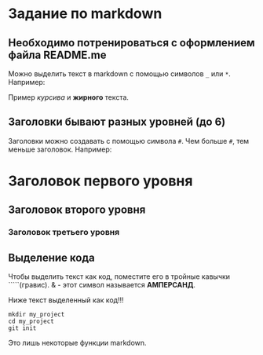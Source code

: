 # Задание по markdown

## Необходимо потренироваться с оформлением файла README.me

Можно выделить текст в markdown с помощью символов `_` или `*`. Например:

Пример _курсива_ и **жирного** текста.

## Заголовки бывают разных уровней (до 6)

Заголовки можно создавать с помощью символа `#`. Чем больше `#`, тем меньше заголовок. Например:

# Заголовок первого уровня
## Заголовок второго уровня
### Заголовок третьего уровня

## Выделение кода

Чтобы выделить текст как код, поместите его в тройные кавычки `````(гравис). 
  & - этот символ называется **АМПЕРСАНД**.

Ниже текст выделенный как код!!!

```
mkdir my_project
cd my_project
git init
```
Это лишь некоторые функции markdown. 